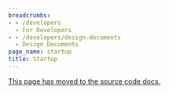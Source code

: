 ```yaml
---
breadcrumbs:
- - /developers
  - For Developers
- - /developers/design-documents
  - Design Documents
page_name: startup
title: Startup
---
```


[This page has moved to the source code
docs.](https://chromium.googlesource.com/chromium/src/+/master/docs/design/startup.md)